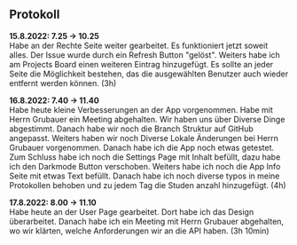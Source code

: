## Protokoll

**15.8.2022: 7.25 -> 10.25** <br>
Habe an der Rechte Seite weiter gearbeitet. Es funktioniert jetzt soweit alles. Der Issue wurde durch ein Refresh Button "gelöst". Weiters habe ich am Projects Board einen weiteren Eintrag hinzugefügt. Es sollte an jeder Seite die Möglichkeit bestehen, das die ausgewählten Benutzer auch wieder entfernt werden können. (3h)

**16.8.2022: 7.40 -> 11.40** <br>
Habe heute kleine Verbesserungen an der App vorgenommen. Habe mit Herrn Grubauer ein Meeting abgehalten. Wir haben uns über Diverse Dinge abgestimmt. Danach habe wir noch die Branch Struktur auf GitHub angepasst. Weiters haben wir noch Diverse Lokale Änderungen bei Herrn Grubauer vorgenommen. Danach habe ich die App noch etwas getestet. Zum Schluss habe ich noch die Settings Page mit Inhalt befüllt, dazu habe ich den Darkmode Button verschoben. Weiters habe ich noch die App Info Seite mit etwas Text befüllt. Danach habe ich noch diverse typos in meine Protokollen behoben und zu jedem Tag die Studen anzahl hinzugefügt. (4h)

**17.8.2022: 8.00 -> 11.10** <br>
Habe heute an der User Page gearbeitet. Dort habe ich das Design überarbeitet. Danach habe ich ein Meeting mit Herrn Grubauer abgehalten, wo wir klärten, welche Anforderungen wir an die API haben. (3h 10min)
